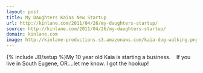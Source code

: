 ```yaml
---
layout: post
title: My Daughters Kaias New Startup
url: http://kinlane.com/2011/04/26/my-daughters-startup/
source: http://kinlane.com/2011/04/26/my-daughters-startup/
domain: kinlane.com
image: http://kinlane-productions.s3.amazonaws.com/kaia-dog-walking.png
---
```

{% include JB/setup %}My 10 year old Kaia is starting a business. &nbsp; <img class="aligncenter" src="http://kinlane-productions.s3.amazonaws.com/kaia-dog-walking.png" alt="" align="center" /> If you live in South Eugene, OR....let me know. I got the hookup!